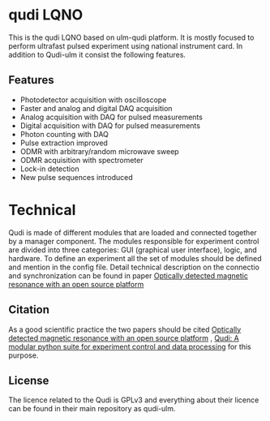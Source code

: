# qudi LQNO

This is the qudi LQNO based on ulm-qudi platform. It is mostly focused to perform ultrafast pulsed experiment using national instrument card. In addition to Qudi-ulm it consist the following features. 

## Features

  * Photodetector acquisition with oscilloscope
  * Faster and analog and digital DAQ acquisition
  * Analog acquisition with DAQ for pulsed measurements
  * Digital acquisition with DAQ for pulsed measurements
  * Photon counting with DAQ
  * Pulse extraction improved
  * ODMR with arbitrary/random microwave sweep
  * ODMR acquisition with spectrometer
  * Lock-in detection
  * New pulse sequences introduced 
  
# Technical

Qudi is made of different modules that are loaded and connected together by a manager component. The modules responsible for experiment control are divided into three
categories: GUI (graphical user interface), logic, and hardware. To define an experiment all the set of modules should be defined and mention in the config file.
Detail technical description on the connectio and synchronization can be found in paper [Optically detected magnetic resonance with an open source platform](https://arxiv.org/pdf/2205.00005.pdf) 

## Citation

As a good scientific practice the two papers should be cited [Optically detected magnetic resonance with an open source platform](https://arxiv.org/pdf/2205.00005.pdf) 
, [Qudi: A modular python suite for experiment control and data processing](http://doi.org/10.1016/j.softx.2017.02.001) for this purpose.

## License

The licence related to the Qudi is GPLv3 and everything about their licence can be found in their main repository as qudi-ulm.
